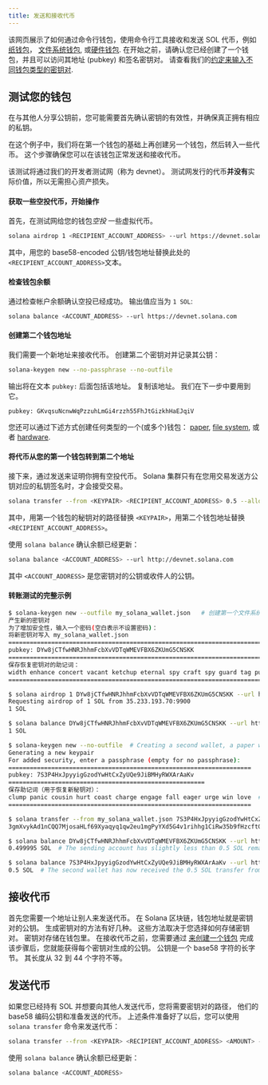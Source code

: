```yaml
---
title: 发送和接收代币
---
```


该网页展示了如何通过命令行钱包，使用命令行工具接收和发送 SOL 代币，例如 [纸钱包](../wallet-guide/paper-wallet.md)， [文件系统钱包](../wallet-guide/file-system-wallet.md), 或[硬件钱包](../wallet-guide/hardware-wallets.md). 在开始之前，请确认您已经创建了一个钱包，并且可以访问其地址 (pubkey) 和签名密钥对。 请查看我们的[约定来输入不同钱包类型的密钥对](../cli/conventions.md#keypair-conventions).

## 测试您的钱包

在与其他人分享公钥前，您可能需要首先确认密钥的有效性，并确保真正拥有相应的私钥。

在这个例子中，我们将在第一个钱包的基础上再创建另一个钱包，然后转入一些代币。 这个步骤确保您可以在该钱包正常发送和接收代币。

该测试将通过我们的开发者测试网（称为 devnet）。 测试网发行的代币**并没有**实际价值，所以无需担心资产损失。

#### 获取一些空投代币，开始操作

首先，在测试网给您的钱包*空投* 一些虚拟代币。

```bash
solana airdrop 1 <RECIPIENT_ACCOUNT_ADDRESS> --url https://devnet.solana.com
```

其中，用您的 base58-encoded 公钥/钱包地址替换此处的 `<RECIPIENT_ACCOUNT_ADDRESS>`文本。

#### 检查钱包余额

通过检查帐户余额确认空投已经成功。 输出值应当为 `1 SOL`:

```bash
solana balance <ACCOUNT_ADDRESS> --url https://devnet.solana.com
```

#### 创建第二个钱包地址

我们需要一个新地址来接收代币。 创建第二个密钥对并记录其公钥：

```bash
solana-keygen new --no-passphrase --no-outfile
```

输出将在文本 `pubkey:` 后面包括该地址。 复制该地址。 我们在下一步中要用到它。

```text
pubkey: GKvqsuNcnwWqPzzuhLmGi4rzzh55FhJtGizkhHaEJqiV
```

您还可以通过下述方式创建任何类型的一个(或多个)钱包： [paper](../wallet-guide/paper-wallet#creating-multiple-paper-wallet-addresses), [file system](../wallet-guide/file-system-wallet.md#creating-multiple-file-system-wallet-addresses), 或者 [hardware](../wallet-guide/hardware-wallets.md#multiple-addresses-on-a-single-hardware-wallet).

#### 将代币从您的第一个钱包转到第二个地址

接下来，通过发送来证明你拥有空投代币。 Solana 集群只有在您用交易发送方公钥对应的私钥签名时，才会接受交易。

```bash
solana transfer --from <KEYPAIR> <RECIPIENT_ACCOUNT_ADDRESS> 0.5 --allow-unfunded-recipient --url https://devnet.solana.com --fee-payer <KEYPAIR>
```

其中，用第一个钱包的秘钥对的路径替换 `<KEYPAIR>`，用第二个钱包地址替换 `<RECIPIENT_ACCOUNT_ADDRESS>`。

使用 `solana balance` 确认余额已经更新：

```bash
solana balance <ACCOUNT_ADDRESS> --url http://devnet.solana.com
```

其中 `<ACCOUNT_ADDRESS>` 是您密钥对的公钥或收件人的公钥。

#### 转账测试的完整示例

```bash
$ solana-keygen new --outfile my_solana_wallet.json   # 创建第一个文件系统钱包
产生新的密钥对
为了增加安全性，输入一个密码(空白表示不设置密码)：
将新密钥对写入 my_solana_wallet.json
==========================================================================
pubkey: DYw8jCTfwHNRJhhmFcbXvVDTqWMEVFBX6ZKUmG5CNSKK                          # 第一个钱包的地址
==========================================================================
保存恢复密钥对的助记词：
width enhance concert vacant ketchup eternal spy craft spy guard tag punch    # 如果这是一个真实的钱包，不要将这次单词分享到网络上！
==========================================================================

$ solana airdrop 1 DYw8jCTfwHNRJhhmFcbXvVDTqWMEVFBX6ZKUmG5CNSKK --url https://devnet.solana.com  # Airdropping 1 SOL to my wallet's address/pubkey
Requesting airdrop of 1 SOL from 35.233.193.70:9900
1 SOL

$ solana balance DYw8jCTfwHNRJhhmFcbXvVDTqWMEVFBX6ZKUmG5CNSKK --url https://devnet.solana.com # Check the address's balance
1 SOL

$ solana-keygen new --no-outfile  # Creating a second wallet, a paper wallet
Generating a new keypair
For added security, enter a passphrase (empty for no passphrase):
====================================================================
pubkey: 7S3P4HxJpyyigGzodYwHtCxZyUQe9JiBMHyRWXArAaKv                   # Here is the address of the second, paper, wallet.
=======================================================
保存助记词（用于恢复新秘钥对）：
clump panic cousin hurt coast charge engage fall eager urge win love  # 如果这是一个真实的钱包，切记不要将这次单词分享到网络上！
====================================================================

$ solana transfer --from my_solana_wallet.json 7S3P4HxJpyyigGzodYwHtCxZyUQe9JiBMHyRWXArAaKv 0.5 --allow-unfunded-recipient --url https://devnet.solana.com --fee-payer my_solana_wallet.json  # Transferring tokens to the public address of the paper wallet
3gmXvykAd1nCQQ7MjosaHLf69Xyaqyq1qw2eu1mgPyYXd5G4v1rihhg1CiRw35b9fHzcftGKKEu4mbUeXY2pEX2z  # This is the transaction signature

$ solana balance DYw8jCTfwHNRJhhmFcbXvVDTqWMEVFBX6ZKUmG5CNSKK --url https://devnet.solana.com
0.499995 SOL  # The sending account has slightly less than 0.5 SOL remaining due to the 0.000005 SOL transaction fee payment

$ solana balance 7S3P4HxJpyyigGzodYwHtCxZyUQe9JiBMHyRWXArAaKv --url https://devnet.solana.com
0.5 SOL  # The second wallet has now received the 0.5 SOL transfer from the first wallet

```

## 接收代币

首先您需要一个地址让别人来发送代币。 在 Solana 区块链，钱包地址就是密钥对的公钥。 生成密钥对的方法有好几种。 这些方法取决于您选择如何存储密钥对。 密钥对存储在钱包里。 在接收代币之前，您需要通过 [来创建一个钱包](../wallet-guide/cli.md) 完成该步骤后，您就能获得每个密钥对生成的公钥。 公钥是一个 base58 字符的长字节。 其长度从 32 到 44 个字符不等。

## 发送代币

如果您已经持有 SOL 并想要向其他人发送代币，您将需要密钥对的路径， 他们的 base58 编码公钥和准备发送的代币。 上述条件准备好了以后，您可以使用 `solana transfer` 命令来发送代币：

```bash
solana transfer --from <KEYPAIR> <RECIPIENT_ACCOUNT_ADDRESS> <AMOUNT> --fee-payer <KEYPAIR>
```

使用 `solana balance` 确认余额已经更新：

```bash
solana balance <ACCOUNT_ADDRESS>
```

